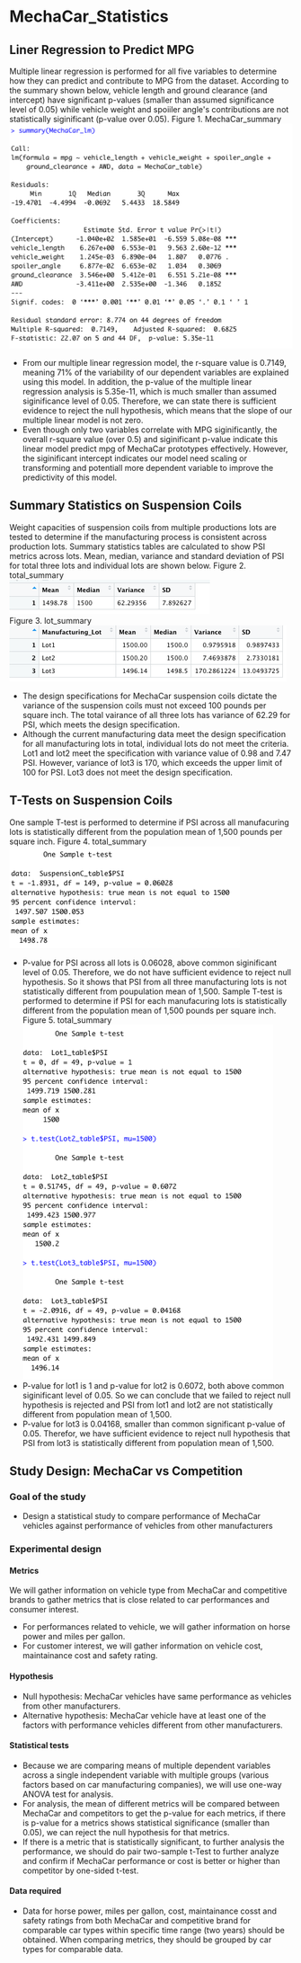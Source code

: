# MechaCar_Statistics
## Liner Regression to Predict MPG
Multiple linear regression is performed for all five variables to determine how they can predict and contribute to MPG from the dataset. According to the summary shown below, vehicle length and ground clearance (and intercept) have significant p-values (smaller than assumed significance level of 0.05) while vehicle weight and spoiiler angle's contributions are not statistically siginificant (p-value over 0.05). 
Figure 1. MechaCar_summary <br/>
![summary](/Resources/mecha_summary.png) <br/>
- From our multiple linear regression model, the r-square value is 0.7149, meaning 71% of the variability of our dependent variables are explained using this model. In addition, the p-value of the multiple linear regression analysis is 5.35e-11, which is much smaller than assumed siginificance level of 0.05. Therefore, we can state there is sufficient evidence to reject the null hypothesis, which means that the slope of our multiple linear model is not zero.
- Even though only two variables correlate with MPG siginificantly, the overall r-square value (over 0.5) and siginificant p-value indicate this linear model predict mpg of MechaCar prototypes effectively. However, the siginificant intercept indicates our model need scaling or transforming and potentiall more dependent variable to improve  the predictivity of this model.
## Summary Statistics on Suspension Coils
Weight capacities of suspension coils from multiple productions lots are tested to determine if the manufacturing process is consistent across production lots. Summary statistics tables are calculated to show PSI metrics across lots. Mean, median, variance and standard deviation of PSI for total three lots and individual lots are shown below.
Figure 2. total_summary <br/>
![summary](/Resources/total_summary.png) <br/>
Figure 3. lot_summary <br/>
![summary](/Resources/lot_summary.png) <br/>
- The design specifications for MechaCar suspension coils dictate the variance of the suspension coils must not exceed 100 pounds per square inch. The total vairance of all three lots has variance of 62.29 for PSI, which meets the design specification. 
- Although the current manufacturing data meet the design specification for all manufacturing lots in total, individual lots do not meet the criteria. Lot1 and lot2 meet the specification with variance value of 0.98 and 7.47 PSI. However, variance of lot3 is 170, which exceeds the upper limit of 100 for PSI. Lot3 does not meet the design specification.
## T-Tests on Suspension Coils
One sample T-test is performed to determine if PSI across all manufacuring lots is statistically different from the population mean of 1,500 pounds per square inch. 
Figure 4. total_summary <br/>
![summary](/Resources/total_ttest.png) <br/>
- P-value for PSI across all lots is 0.06028, above common siginificant level of 0.05. Therefore, we do not have sufficient evidence to reject null hypothesis. So it shows that PSI from all three manufacturing lots is not statistically different from poupulation mean of 1,500.
Sample T-test is performed to determine if PSI for each manufacuring lots is statistically different from the population mean of 1,500 pounds per square inch. 
Figure 5. total_summary <br/>
![summary](/Resources/lot_ttest.png) <br/>
- P-value for lot1 is 1 and p-value for lot2 is 0.6072, both above common siginificant level of 0.05. So we can conclude that we failed to reject null hypothesis is rejected and PSI from lot1 and lot2 are not statistically different from population mean of 1,500.
- P-value for lot3 is 0.04168, smaller than common significant p-value of 0.05. Therefor, we have sufficient evidence to reject null hypothesis that PSI from lot3 is statistically different from population mean of 1,500.
## Study Design: MechaCar vs Competition
### Goal of the study
- Design a statistical study to compare performance of MechaCar vehicles against performance of vehicles from other manufacturers
### Experimental design
#### Metrics
We will gather information on vehicle type from MechaCar and competitive brands to gather metrics that is close related to car performances and consumer interest. 
- For performances related to vehicle, we will gather information on horse power and miles per gallon.
- For customer interest, we will gather information on vehicle cost, maintainance cost and safety rating.
#### Hypothesis
- Null hypothesis: MechaCar vehicles have same performance as vehicles from other manufacturers.
- Alternative hypothesis: MechaCar vehicle have at least one of the factors with performance vehicles different from other manufacturers. 
#### Statistical tests
- Because we are comparing means of multiple dependent variables across a single independent variable with multiple groups (various factors based on car manufacturing companies), we will use one-way ANOVA test for analysis.
- For analysis, the mean of different metrics will be compared between MechaCar and competitors to get the p-value for each metrics, if there is p-value for a metrics shows statistical significance (smaller than 0.05), we can reject the null hypothesis for that metrics.
- If there is a metric that is statistically significant, to further analysis the performance, we should do pair two-sample t-Test to further analyze and confirm if MechaCar performance or cost is better or higher than competitor by one-sided t-test.
#### Data required
- Data for horse power, miles per gallon, cost, maintainance cosst and safety ratings from both MechaCar and competitive brand for comparable car types within specific time range (two years) should be obtained. When comparing metrics, they should be grouped by car types for comparable data. 

